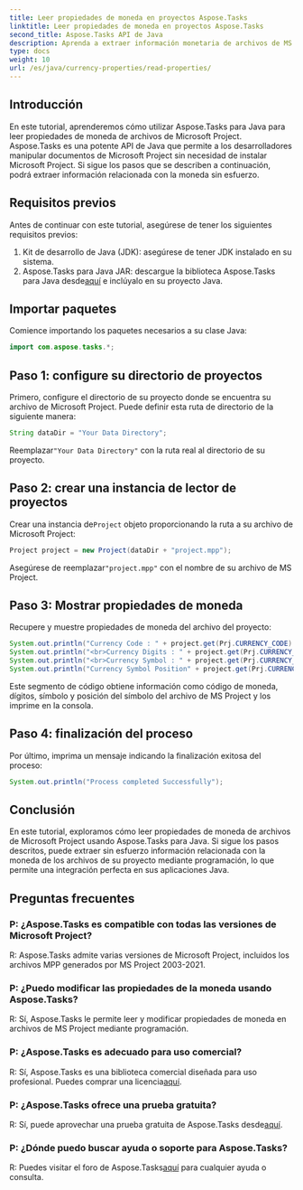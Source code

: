 ```yaml
---
title: Leer propiedades de moneda en proyectos Aspose.Tasks
linktitle: Leer propiedades de moneda en proyectos Aspose.Tasks
second_title: Aspose.Tasks API de Java
description: Aprenda a extraer información monetaria de archivos de MS Project utilizando Aspose.Tasks para Java. Se proporciona una guía paso a paso.
type: docs
weight: 10
url: /es/java/currency-properties/read-properties/
---
```

## Introducción
En este tutorial, aprenderemos cómo utilizar Aspose.Tasks para Java para leer propiedades de moneda de archivos de Microsoft Project. Aspose.Tasks es una potente API de Java que permite a los desarrolladores manipular documentos de Microsoft Project sin necesidad de instalar Microsoft Project. Si sigue los pasos que se describen a continuación, podrá extraer información relacionada con la moneda sin esfuerzo.
## Requisitos previos
Antes de continuar con este tutorial, asegúrese de tener los siguientes requisitos previos:
1. Kit de desarrollo de Java (JDK): asegúrese de tener JDK instalado en su sistema.
2.  Aspose.Tasks para Java JAR: descargue la biblioteca Aspose.Tasks para Java desde[aquí](https://releases.aspose.com/tasks/java/) e inclúyalo en su proyecto Java.
## Importar paquetes
Comience importando los paquetes necesarios a su clase Java:
```java
import com.aspose.tasks.*;
```
## Paso 1: configure su directorio de proyectos
Primero, configure el directorio de su proyecto donde se encuentra su archivo de Microsoft Project. Puede definir esta ruta de directorio de la siguiente manera:
```java
String dataDir = "Your Data Directory";
```
 Reemplazar`"Your Data Directory"` con la ruta real al directorio de su proyecto.
## Paso 2: crear una instancia de lector de proyectos
 Crear una instancia de`Project` objeto proporcionando la ruta a su archivo de Microsoft Project:
```java
Project project = new Project(dataDir + "project.mpp");
```
 Asegúrese de reemplazar`"project.mpp"` con el nombre de su archivo de MS Project.
## Paso 3: Mostrar propiedades de moneda
Recupere y muestre propiedades de moneda del archivo del proyecto:
```java
System.out.println("Currency Code : " + project.get(Prj.CURRENCY_CODE).toString());
System.out.println("<br>Currency Digits : " + project.get(Prj.CURRENCY_DIGITS).toString());
System.out.println("<br>Currency Symbol : " + project.get(Prj.CURRENCY_SYMBOL).toString());
System.out.println("Currency Symbol Position" + project.get(Prj.CURRENCY_SYMBOL_POSITION).toString());
```
Este segmento de código obtiene información como código de moneda, dígitos, símbolo y posición del símbolo del archivo de MS Project y los imprime en la consola.
## Paso 4: finalización del proceso
Por último, imprima un mensaje indicando la finalización exitosa del proceso:
```java
System.out.println("Process completed Successfully");
```
## Conclusión
En este tutorial, exploramos cómo leer propiedades de moneda de archivos de Microsoft Project usando Aspose.Tasks para Java. Si sigue los pasos descritos, puede extraer sin esfuerzo información relacionada con la moneda de los archivos de su proyecto mediante programación, lo que permite una integración perfecta en sus aplicaciones Java.
## Preguntas frecuentes
### P: ¿Aspose.Tasks es compatible con todas las versiones de Microsoft Project?
R: Aspose.Tasks admite varias versiones de Microsoft Project, incluidos los archivos MPP generados por MS Project 2003-2021.
### P: ¿Puedo modificar las propiedades de la moneda usando Aspose.Tasks?
R: Sí, Aspose.Tasks le permite leer y modificar propiedades de moneda en archivos de MS Project mediante programación.
### P: ¿Aspose.Tasks es adecuado para uso comercial?
 R: Sí, Aspose.Tasks es una biblioteca comercial diseñada para uso profesional. Puedes comprar una licencia[aquí](https://purchase.aspose.com/buy).
### P: ¿Aspose.Tasks ofrece una prueba gratuita?
 R: Sí, puede aprovechar una prueba gratuita de Aspose.Tasks desde[aquí](https://releases.aspose.com/).
### P: ¿Dónde puedo buscar ayuda o soporte para Aspose.Tasks?
 R: Puedes visitar el foro de Aspose.Tasks[aquí](https://forum.aspose.com/c/tasks/15) para cualquier ayuda o consulta.